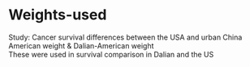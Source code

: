 # Weights-used  
Study: Cancer survival differences between the USA and urban China  
American weight & Dalian-American weight  
These were used in survival comparison in Dalian and the US  
